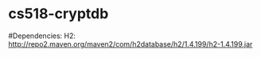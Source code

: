 # cs518-cryptdb

#Dependencies:
H2: http://repo2.maven.org/maven2/com/h2database/h2/1.4.199/h2-1.4.199.jar